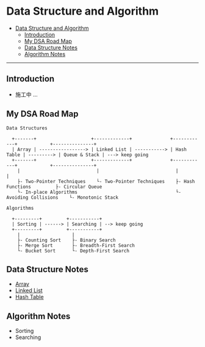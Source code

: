 # Data Structure and Algorithm

- [Data Structure and Algorithm](#data-structure-and-algorithm)
  - [Introduction](#introduction)
  - [My DSA Road Map](#my-dsa-road-map)
  - [Data Structure Notes](#data-structure-notes)
  - [Algorithm Notes](#algorithm-notes)

---
## Introduction

- 施工中 ...

## My DSA Road Map

```
Data Structures

  +-------+                    +-------------+              +------------+            +---------------+
  | Array | -----------------> | Linked List | -----------> | Hash Table | ---------> | Queue & Stack | ---> keep going
  +-------+                    +-------------+              +------------+            +---------------+
    |                            |                            |                         |
    ├- Two-Pointer Techniques    └- Two-Pointer Techniques    ├- Hash Functions         ├- Circular Queue
    └- In-place Algorithms                                    └- Avoiding Collisions    └- Monotonic Stack

Algorithms

  +---------+         +-----------+
  | Sorting | ------> | Searching | --> keep going
  +---------+         +-----------+
    |                   |
    ├- Counting Sort    ├- Binary Search
    ├- Merge Sort       ├- Breadth-First Search
    └- Bucket Sort      └- Depth-First Search
```

## Data Structure Notes

- [Array](./notes/array.md)
- [Linked List](./notes/linked-list.md)
- [Hash Table](./notes/hash-table.md)

## Algorithm Notes

- Sorting
- Searching